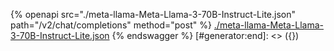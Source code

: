 [#generator:start]: <> ({ "template": "openapi" })
{% openapi src="./meta-llama-Meta-Llama-3-70B-Instruct-Lite.json" path="/v2/chat/completions" method="post" %}
[./meta-llama-Meta-Llama-3-70B-Instruct-Lite.json](./meta-llama-Meta-Llama-3-70B-Instruct-Lite.json)
{% endswagger %}
[#generator:end]: <> ({})